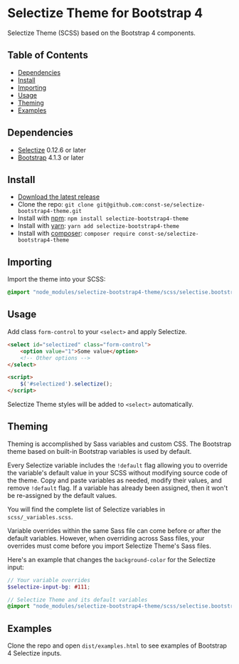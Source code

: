 # Selectize Theme for Bootstrap 4

Selectize Theme (SCSS) based on the Bootstrap 4 components.

## Table of Contents

- [Dependencies](#dependencies)
- [Install](#install)
- [Importing](#importing)
- [Usage](#usage)
- [Theming](#theming)
- [Examples](#examples)

## Dependencies

- [Selectize](https://selectize.github.io/selectize.js/) 0.12.6 or later
- [Bootstrap](https://getbootstrap.com/) 4.1.3 or later

## Install

- [Download the latest release](https://github.com/const-se/selectize-bootstrap4-theme/archive/v2.0.1.zip)
- Clone the repo: `git clone git@github.com:const-se/selectize-bootstrap4-theme.git`
- Install with [npm](https://www.npmjs.com/): `npm install selectize-bootstrap4-theme`
- Install with [yarn](https://yarnpkg.com/): `yarn add selectize-bootstrap4-theme`
- Install with [composer](https://getcomposer.org/): `composer require const-se/selectize-bootstrap4-theme`

## Importing

Import the theme into your SCSS:

```scss
@import "node_modules/selectize-bootstrap4-theme/scss/selectise.bootstrap4";
```

## Usage

Add class `form-control` to your `<select>` and apply Selectize.

```html
<select id="selectized" class="form-control">
    <option value="1">Some value</option>
    <!-- Other options -->
</select>

<script>
    $('#selectized').selectize();
</script>
```

Selectize Theme styles will be added to `<select>` automatically.

## Theming

Theming is accomplished by Sass variables and custom CSS.
The Bootstrap theme based on built-in Bootstrap variables is used by default.

Every Selectize variable includes the `!default` flag
allowing you to override the variable's default value in your SCSS
without modifying source code of the theme.
Copy and paste variables as needed, modify their values, and remove `!default` flag.
If a variable has already been assigned, then it won't be re-assigned by the default values.

You will find the complete list of Selectize variables in `scss/_variables.scss`.

Variable overrides within the same Sass file can come before or after the default variables.
However, when overriding across Sass files, your overrides must come before you import
Selectize Theme's Sass files.

Here's an example that changes the `background-color` for the Selectize input:

```scss
// Your variable overrides
$selectize-input-bg: #111;

// Selectize Theme and its default variables
@import "node_modules/selectize-bootstrap4-theme/scss/selectise.bootstrap4";
```

## Examples

Clone the repo and open `dist/examples.html` to see examples of Bootstrap 4 Selectize inputs.
